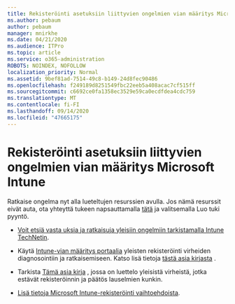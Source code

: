 ```yaml
---
title: Rekisteröinti asetuksiin liittyvien ongelmien vian määritys Microsoft Intune
ms.author: pebaum
author: pebaum
manager: mnirkhe
ms.date: 04/21/2020
ms.audience: ITPro
ms.topic: article
ms.service: o365-administration
ROBOTS: NOINDEX, NOFOLLOW
localization_priority: Normal
ms.assetid: 9bef81ad-7514-49c8-b149-24d8fec90486
ms.openlocfilehash: f249189d8251549fbc22eeb5a408acac7cf515ff
ms.sourcegitcommit: c6692ce0fa1358ec3529e59ca0ecdfdea4cdc759
ms.translationtype: MT
ms.contentlocale: fi-FI
ms.lasthandoff: 09/14/2020
ms.locfileid: "47665175"
---
```

# <a name="troubleshoot-issues-with-enrollment-options-microsoft-intune"></a>Rekisteröinti asetuksiin liittyvien ongelmien vian määritys Microsoft Intune

Ratkaise ongelma nyt alla lueteltujen resurssien avulla. Jos nämä resurssit eivät auta, ota yhteyttä tukeen napsauttamalla [tätä](https://portal.azure.com/#blade/Microsoft_Intune_DeviceSettings/ExtensionLandingBlade/help) ja valitsemalla Luo tuki pyyntö. 
  
- [Voit etsiä vasta uksia ja ratkaisuja yleisiin ongelmiin tarkistamalla Intune TechNetin](https://social.technet.microsoft.com/Forums/home?category=microsoftintune&amp;filter=alltypes&amp;sort=lastpostdesc).
    
- Käytä [Intune-vian määritys portaalia](https://devicemanagement.microsoft.com/#blade/Microsoft_Intune_DeviceSettings/TroubleshootBlade) yleisten rekisteröinti virheiden diagnosointiin ja ratkaisemiseen. Katso lisä tietoja [tästä asia kirjasta](https://docs.microsoft.com/intune/help-desk-operators) . 
    
- Tarkista [Tämä asia kirja](https://docs.microsoft.com/intune-classic/Troubleshoot/troubleshoot-device-enrollment-in-intune) , jossa on luettelo yleisistä virheistä, jotka estävät rekisteröinnin ja päätös lauselmien kunkin. 
    
- [Lisä tietoja Microsoft Intune-rekisteröinti vaihtoehdoista](https://docs.microsoft.com/intune/enrollment-options).
    

